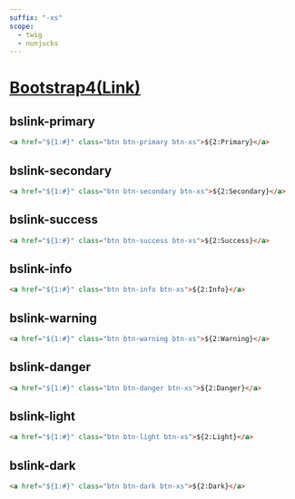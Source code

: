 ```yaml
---
suffix: "-xs"
scope: 
  - twig
  - nunjucks
---
```

[Bootstrap4(Link)](https://getbootstrap.com/docs/4.6/components/buttons/)
=====================

bslink-primary
---------------------

```html
<a href="${1:#}" class="btn btn-primary btn-xs">${2:Primary}</a>
```

bslink-secondary
---------------------

```html
<a href="${1:#}" class="btn btn-secondary btn-xs">${2:Secondary}</a>
```

bslink-success
---------------------

```html
<a href="${1:#}" class="btn btn-success btn-xs">${2:Success}</a>
```

bslink-info
---------------------

```html
<a href="${1:#}" class="btn btn-info btn-xs">${2:Info}</a>
```

bslink-warning
---------------------

```html
<a href="${1:#}" class="btn btn-warning btn-xs">${2:Warning}</a>
```

bslink-danger
---------------------

```html
<a href="${1:#}" class="btn btn-danger btn-xs">${2:Danger}</a>
```

bslink-light
---------------------

```html
<a href="${1:#}" class="btn btn-light btn-xs">${2:Light}</a>
```

bslink-dark
---------------------

```html
<a href="${1:#}" class="btn btn-dark btn-xs">${2:Dark}</a>
```
